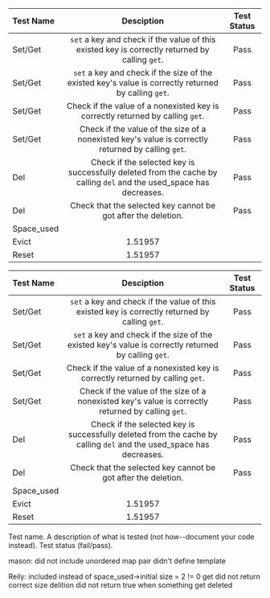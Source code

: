 | Test Name | Desciption | Test Status |
| :--- |:---: | :---: |
| Set/Get | `set` a key and check if the value of this existed key is correctly returned by calling `get`. | Pass |
| Set/Get | `set` a key and check if the size of the existed key's value is correctly returned by calling `get`. | Pass |
| Set/Get | Check if the value of a nonexisted key is correctly returned by calling `get`.  | Pass |
| Set/Get | Check if the value of the size of a nonexisted key's value is correctly returned by calling `get`.  | Pass |
| Del | Check if the selected key is successfully deleted from the cache by calling `del` and the used_space has decreases. | Pass |
| Del | Check that the selected key cannot be got after the deletion. | Pass |
| Space_used |  |  |
| Evict | 1.51957 | |
| Reset | 1.51957 | |

| Test Name | Desciption | Test Status |
| :--- |:---: | :---: |
| Set/Get | `set` a key and check if the value of this existed key is correctly returned by calling `get`. | Pass |
| Set/Get | `set` a key and check if the size of the existed key's value is correctly returned by calling `get`. | Pass |
| Set/Get | Check if the value of a nonexisted key is correctly returned by calling `get`.  | Pass |
| Set/Get | Check if the value of the size of a nonexisted key's value is correctly returned by calling `get`.  | Pass |
| Del | Check if the selected key is successfully deleted from the cache by calling `del` and the used_space has decreases. | Pass |
| Del | Check that the selected key cannot be got after the deletion. | Pass |
| Space_used |  |  |
| Evict | 1.51957 | |
| Reset | 1.51957 | |


Test name.
A description of what is tested (not how--document your code instead).
Test status (fail/pass).


mason: did not include unordered map 
      pair didn't define template 
      
Reily: included <map> instead of <unordered map>
        space_used->initial size = 2 != 0
        get did not return correct size
        delition did not return true when something get deleted
  
